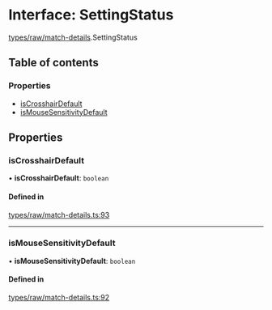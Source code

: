 # Interface: SettingStatus

[types/raw/match-details](../modules/types_raw_match_details.md).SettingStatus

## Table of contents

### Properties

- [isCrosshairDefault](types_raw_match_details.SettingStatus.md#iscrosshairdefault)
- [isMouseSensitivityDefault](types_raw_match_details.SettingStatus.md#ismousesensitivitydefault)

## Properties

### isCrosshairDefault

• **isCrosshairDefault**: `boolean`

#### Defined in

[types/raw/match-details.ts:93](https://github.com/jameslinimk/unofficial-valorant-api/blob/317491a/package/src/types/raw/match-details.ts#L93)

___

### isMouseSensitivityDefault

• **isMouseSensitivityDefault**: `boolean`

#### Defined in

[types/raw/match-details.ts:92](https://github.com/jameslinimk/unofficial-valorant-api/blob/317491a/package/src/types/raw/match-details.ts#L92)

